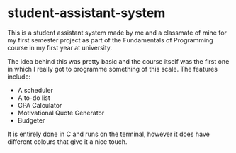 # student-assistant-system
This is a student assistant system made by me and a classmate of mine for my first semester project as part of the Fundamentals of Programming course in my first year at university. 

The idea behind this was pretty basic and the course itself was the first one in which I really got to programme something of this scale.
The features include:
- A scheduler
- A to-do list
- GPA Calculator
- Motivational Quote Generator
- Budgeter

It is entirely done in C and runs on the terminal, however it does have different colours that give it a nice touch.
